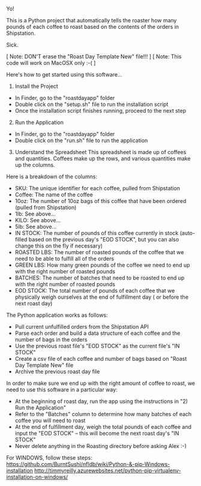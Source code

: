 Yo!

This is a Python project that automatically tells the roaster how many
pounds of each coffee to roast based on the contents of the orders in 
Shipstation.

Sick.

[ Note: DON'T erase the "Roast Day Template New" file!!! ]
[ Note: This code will work on MacOSX only :-( ]

Here's how to get started using this software...

1) Install the Project
* In Finder, go to the "roastdayapp" folder
* Double click on the "setup.sh" file to run the installation script
* Once the installation script finishes running, proceed to the next step

2) Run the Application
* In Finder, go to the "roastdayapp" folder
* Double click on the "run.sh" file to run the application

3) Understand the Spreadsheet
This spreadsheet is made up of coffees and quantities. Coffees make up the rows, and various quantities make up the columns.

Here is a breakdown of the columns:
* SKU: The unique identifier for each coffee, pulled from Shipstation
* Coffee: The name of the coffee
* 10oz: The number of 10oz bags of this coffee that have been ordered (pulled from Shipstation)
* 1lb: See above...
* KILO: See above...
* 5lb: See above...
* IN STOCK: The number of pounds of this coffee currently in stock (auto-filled based on the previous day's "EOD STOCK", 			 but you can also change this on the fly if necessary)
* ROASTED LBS: The number of roasted pounds of the coffee that we need to be able to fulfill all of the orders
* GREEN LBS: How many green pounds of the coffee we need to end up with the right number of roasted pounds
* BATCHES: The number of batches that need to be roasted to end up with the right number of roasted pounds
* EOD STOCK: The total number of pounds of each coffee that we physically weigh ourselves at the end of fulfillment day (			  or before the next roast day)

The Python application works as follows:
* Pull current unfulfilled orders from the Shipstation API
* Parse each order and build a data structure of each coffee and the number of bags in the orders
* Use the previous roast file's "EOD STOCK" as the current file's "IN STOCK"
* Create a csv file of each coffee and number of bags based on "Roast Day Template New" file
* Archive the previous roast day file

In order to make sure we end up with the right amount of coffee to roast, we need to use this software in a particular way:
* At the beginning of roast day, run the app using the instructions in "2) Run the Application"
* Refer to the "Batches" column to determine how many batches of each coffee you will need to roast
* At the end of fulfillment day, weigh the total pounds of each coffee and input the "EOD STOCK" – this will become the next roast day's "IN STOCK"
* Never delete anything in the Roasting directory before asking Alex :-)




For WINDOWS, follow these steps:
https://github.com/BurntSushi/nfldb/wiki/Python-&-pip-Windows-installation
http://timmyreilly.azurewebsites.net/python-pip-virtualenv-installation-on-windows/
